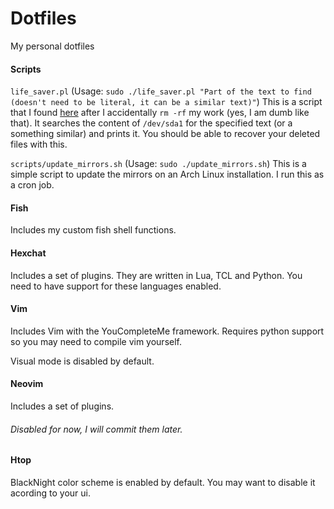 # Dotfiles
My personal dotfiles

#### Scripts

`life_saver.pl` (Usage: `sudo ./life_saver.pl "Part of the text to find (doesn't need to be literal, it can be a similar text)"`)
This is a script that I found [here](http://etherealbits.com/2012/06/the-perl-script-that-may-save-your-life/) after I accidentally `rm -rf` my work (yes, I am dumb like that). It searches the content of `/dev/sda1` for the specified text (or a something similar) and prints it. You should be able to recover your deleted files with this.

`scripts/update_mirrors.sh` (Usage: `sudo ./update_mirrors.sh`)
This is a simple script to update the mirrors on an Arch Linux installation. I run this as a cron job.

#### Fish
Includes my custom fish shell functions.

#### Hexchat
Includes a set of plugins. They are written in Lua, TCL and Python. You need to have support for these languages enabled.

#### Vim
Includes Vim with the YouCompleteMe framework. Requires python support so you may need to compile vim yourself.

Visual mode is disabled by default.

#### Neovim
Includes a set of plugins.
###### Disabled for now, I will commit them later.

#### Htop
BlackNight color scheme is enabled by default. You may want to disable it acording to your ui.
